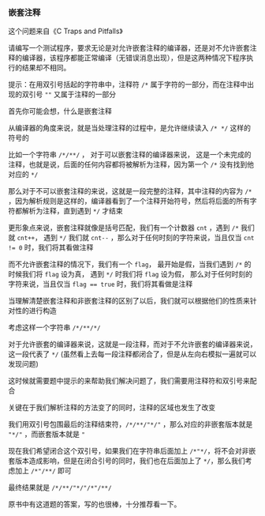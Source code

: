 ### 嵌套注释

这个问题来自《C Traps and Pitfalls》

请编写一个测试程序，要求无论是对允许嵌套注释的编译器，还是对不允许嵌套注释的编译器，该程序都能正常编译（无错误消息出现），但是这两种情况下程序执行的结果却不相同。

提示：在用双引号括起的字符串中，注释符 `/*` 属于字符的一部分，而在注释中出现的双引号 `""` 又属于注释的一部分

首先你可能会想，什么是嵌套注释

从编译器的角度来说，就是当处理注释的过程中，是允许继续读入 `/* */` 这样的符号的

比如一个字符串 `/*/**/` ， 对于可以嵌套注释的编译器来说， 这是一个未完成的注释，也就是说，后面的任何内容都将被解析为注释，因为第一个 `/*` 没有找到他对应的 `*/`

那么对于不可以嵌套注释的来说，这就是一段完整的注释，其中注释的内容为 `/*` ，因为解析规则是这样的，编译器看到了一个注释开始符号，然后将后面的所有字符都解析为注释，直到遇到 `*/` 才结束

更形象点来说，嵌套注释就像是括号匹配，我们有一个计数器 `cnt` ，遇到 `/*` 我们就 `cnt++`， 遇到 `*/` 我们就 `cnt--` ，那么对于任何时刻的字符来说，当且仅当 `cnt != 0` 时，我们将其看做注释

而不允许嵌套注释的情况下，我们有一个 `flag`， 最开始是假，当我们遇到 `/*` 的时候我们将 `flag` 设为真， 遇到 `*/` 时我们将 `flag` 设为假， 那么对于任何时刻的字符来说，当且仅当  `flag == true` 时，我们将其看做是注释

当理解清楚嵌套注释和非嵌套注释的区别了以后，我们就可以根据他们的性质来针对性的进行构造

考虑这样一个字符串 `/*/**/*/`

对于允许嵌套的编译器来说，这就是一段注释，而对于不允许嵌套的编译器来说，这一段代表了 `*/` (虽然看上去每一段注释都闭合了，但是从左向右模拟一遍就可以发现问题)

这时候就需要题中提示的来帮助我们解决问题了，我们需要用注释符和双引号来配合

关键在于我们解析注释的方法变了的同时，注释的区域也发生了改变

我们用双引号包围最后的注释结束符，`/*/**/"*/"` ，那么对应的非嵌套版本就是 `"*/"` ，而嵌套版本就是 `"`

现在我们希望闭合这个双引号，如果我们在字符串后面加上 `/*"*/`，将不会对非嵌套版本造成影响，但是在闭合引号的同时，我们也在后面加上了 `*/`，那么我们考虑加上 `/*"/**/` 即可

最终结果就是 `/*/**/"*/"/*"/**/`

原书中有这道题的答案，写的也很棒，十分推荐看一下。